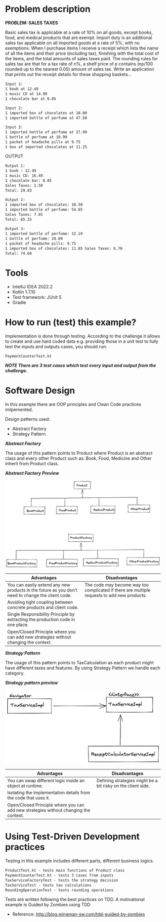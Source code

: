 # Problem description
**PROBLEM: SALES TAXES**

Basic sales tax is applicable at a rate of 10% on all goods, except books, food, and medical products that are exempt. Import duty is an additional sales tax applicable on all imported goods at a rate of 5%, with no exemptions.
When I purchase items I receive a receipt which lists the name of all the items and their price (including tax), finishing with the total cost of the items, and the total amounts of sales taxes paid. The rounding rules for sales tax are that for a tax rate of n%, a shelf price of p contains (np/100 rounded up to the nearest 0.05) amount of sales tax.
Write an application that prints out the receipt details for these shopping baskets...
```
Input 1:
1 book at 12.49
1 music CD at 14.99
1 chocolate bar at 0.85
```
```
Input 2:
1 imported box of chocolates at 10.00 
1 imported bottle of perfume at 47.50
```
```
Input 3:
1 imported bottle of perfume at 27.99 
1 bottle of perfume at 18.99
1 packet of headache pills at 9.75
1 box of imported chocolates at 11.25
```

OUTPUT
```
Output 1:
1 book : 12.49
1 music CD: 16.49
1 chocolate bar: 0.85 
Sales Taxes: 1.50 
Total: 29.83
```

```
Output 2:
1 imported box of chocolates: 10.50 
1 imported bottle of perfume: 54.65 
Sales Taxes: 7.65
Total: 65.15
```
```
Output 3:
1 imported bottle of perfume: 32.19 
1 bottle of perfume: 20.89
1 packet of headache pills: 9.75
1 imported box of chocolates: 11.85 Sales Taxes: 6.70
Total: 74.68
```

# Tools
* IntelliJ IDEA 2022.2
* Kotlin 1.7.10
* Test framework: JUnit 5
* Gradle

# How to run (test) this example?
Implementation is done through testing. According to the challenge it allows to create and use hard coded data e.g.
providing those in a unit test to fully test the inputs and outputs cases, you should run:
```
PaymentCounterTest.kt
```

***NOTE There are 3 test cases which test every input and output from the challenge.***

# Software Design

In this example there are OOP principles and Clean Code practices imlpemented.

Design patterns used:
* Abstract Factory
* Strategy Pattern

***Abstract Factory***

The usage of this pattern points to Product where Product is an abstract class and every other Product such as: Book, Food, Medicine and Other inherit from Product class.

***Abstract Factory Preview***

![My Image](./AbstractFactoryPreview.png)

| Advantages                                                                                        | Disadvantages                                                                               |
|---------------------------------------------------------------------------------------------------|---------------------------------------------------------------------------------------------|
| You can easily extend any new products in the future as you don’t need to change the client code. | The code may become way too complicated if there are multiple requests to add new products. |
| Avoiding tight coupling between concrete products and client code.                                |                                                                                             |
| Single Responsibility Principle by extracting the production code in one place.                   |                                                                                             |
| Open/Closed Principle where you can add new strategies without changing the context               |                                                                                             |


***Strategy Pattern***

The usage of this pattern points to TaxCalculation as each product might have different taxes and features. By using Strategy Pattern we handle each category.

***Strategy pattern preview***


![My Image](./StrategyPatternPreview.png)

| Advantages                                                                           | Disadvantages                                                |
|--------------------------------------------------------------------------------------|--------------------------------------------------------------|
| You can swap different logic inside an object at runtime.                            | Defining strategies might be a bit risky on the client side. |
| Isolating the implementation details from the code that uses it.                     |                                                              |
| Open/Closed Principle where you can add new strategies without changing the context. |                                                              |



# Using Test-Driven Development practices

Testing in this example includes different parts, different business logics.
```
ProductTest.kt - tests main functions of Product class
PaymentCounterTest.kt - tests 3 cases from inputs
TaxServiceFactoryTest - tests the strategy decision
TaxServiceTest - tests tax calculations
RoundingOperationTest - tests rounding operations
```
Tests are written following the best practices on TDD. A motivational example is Guided by Zombies using TDD
* Reference:
http://blog.wingman-sw.com/tdd-guided-by-zombies



